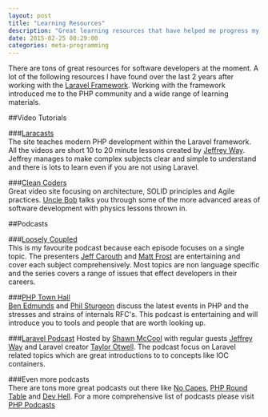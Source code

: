 ```yaml
---
layout: post
title: "Learning Resources"
description: "Great learning resources that have helped me progress my programming skills over the last few years."
date: 2015-02-25 00:29:00
categories: meta-programming
---
```

There are tons of great resources for software developers at the moment. A lot of the following resources I have found over the last 2 years after working with the [Laravel Framework](http://laravel.com/). Working with the framework introduced me to the PHP community and a wide range of learning materials.  

##Video Tutorials  

###[Laracasts](https://laracasts.com/)  
The site teaches modern  PHP development within the Laravel framework. All the videos are short 10 to 20 minute lessons created by [Jeffrey Way](https://twitter.com/jeffrey_way). Jeffrey manages to make complex subjects clear and simple to understand and there is lots to learn even if you are not using Laravel.  

###[Clean Coders](https://cleancoders.com/)  
Great video site focusing on architecture, SOLID principles and Agile practices. [Uncle Bob](https://twitter.com/unclebobmartin) talks you through some of the more advanced areas of software development with physics lessons thrown in.  

##Podcasts

###[Loosely Coupled](http://looselycoupled.info/)  
This is my favourite podcast because each episode focuses on a single topic. The presenters [Jeff Carouth](https://twitter.com/jcarouth) and [Matt Frost](https://twitter.com/shrtwhitebldguy) are entertaining and cover each subject comprehensively. Most topics are non language specific and the series covers a range of issues that effect developers in their careers.  

###[PHP Town Hall](http://phptownhall.com/)  
[Ben Edmunds](https://twitter.com/benedmunds) and [Phil Sturgeon](https://twitter.com/philsturgeon) discuss the latest events in PHP and the stresses and strains of internals RFC's. This podcast is entertaining and will introduce you to tools and people that are worth looking up. 

###[Laravel Podcast](http://www.laravelpodcast.com/)
Hosted by [Shawn McCool](https://twitter.com/ShawnMcCool) with regular guests [Jeffrey Way](https://twitter.com/jeffrey_way) and Laravel creator [Taylor Otwell](https://twitter.com/taylorotwell). The podcast focus on Laravel related topics which are great introductions to to concepts like IOC containers.

###Even more podcasts  
There are tons more great podcasts out there like [No Capes](http://nocapes.net/), [PHP Round Table](https://www.phproundtable.com/) and [Dev Hell](http://devhell.info/). For a more comprehensive list of podcasts please visit [PHP Podcasts](http://www.phppodcasts.com/)  
